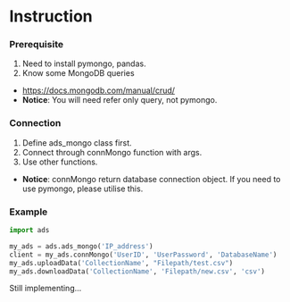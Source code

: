 # Instruction

### Prerequisite
1. Need to install pymongo, pandas.
2. Know some MongoDB queries
  * https://docs.mongodb.com/manual/crud/
  * **Notice**: You will need refer only query, not pymongo.

### Connection
1. Define ads_mongo class first.
2. Connect through connMongo function with args.
3. Use other functions.
  * **Notice**: connMongo return database connection object. If you need to use pymongo, please utilise this.

### Example
```python
import ads

my_ads = ads.ads_mongo('IP_address')
client = my_ads.connMongo('UserID', 'UserPassword', 'DatabaseName')
my_ads.uploadData('CollectionName', "Filepath/test.csv")
my_ads.downloadData('CollectionName', 'Filepath/new.csv', 'csv')
```

Still implementing...

